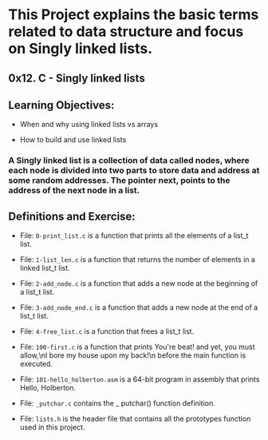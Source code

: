 # This Project explains the basic terms related to data structure and focus on Singly linked lists.

## 0x12. C - Singly linked lists

## Learning Objectives:

- When and why using linked lists vs arrays

- How to build and use linked lists

### A Singly linked list is a collection of data called nodes, where each node is divided into two parts to store data and address at some random addresses. The pointer next, points to the address of the next node in a list.

## Definitions and Exercise:

- File: `0-print_list.c` is a function that prints all the elements of a list_t list.

- File: `1-list_len.c` is a function that returns the number of elements in a linked list_t list.

- File: `2-add_node.c` is a function that adds a new node at the beginning of a list_t list.

- File: `3-add_node_end.c` is  a function that adds a new node at the end of a list_t list.

- File: `4-free_list.c` is a function that frees a list_t list.

- File: `100-first.c` is  a function that prints You're beat! and yet, you must allow,\nI bore my house upon my back!\n before the main function is executed.

- File: `101-hello_holberton.asm` is a 64-bit program in assembly that prints Hello, Holberton.

- File: `_putchar.c` contains the _ putchar() function definition.

- File: `lists.h` is the header file that contains all the prototypes function used in this project.
